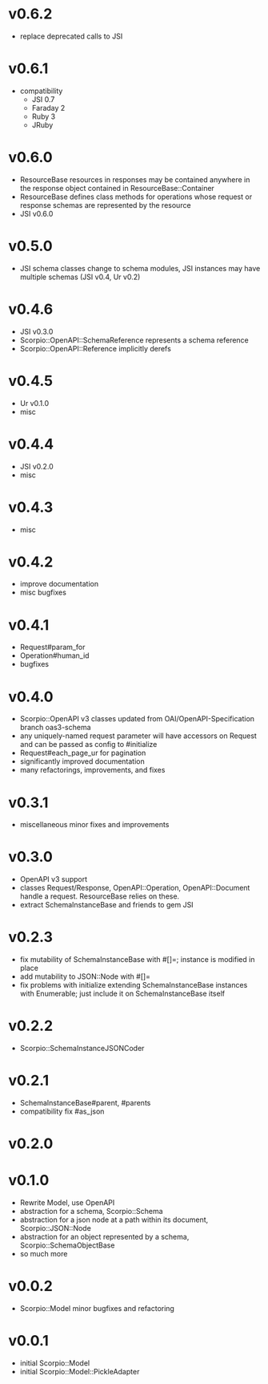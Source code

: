 # v0.6.2
- replace deprecated calls to JSI

# v0.6.1
- compatibility
  - JSI 0.7
  - Faraday 2
  - Ruby 3
  - JRuby

# v0.6.0
- ResourceBase resources in responses may be contained anywhere in the response object contained in ResourceBase::Container
- ResourceBase defines class methods for operations whose request or response schemas are represented by the resource
- JSI v0.6.0

# v0.5.0
- JSI schema classes change to schema modules, JSI instances may have multiple schemas (JSI v0.4, Ur v0.2)

# v0.4.6
- JSI v0.3.0
- Scorpio::OpenAPI::SchemaReference represents a schema reference
- Scorpio::OpenAPI::Reference implicitly derefs

# v0.4.5
- Ur v0.1.0
- misc

# v0.4.4
- JSI v0.2.0
- misc

# v0.4.3
- misc

# v0.4.2
- improve documentation
- misc bugfixes

# v0.4.1
- Request#param_for
- Operation#human_id
- bugfixes

# v0.4.0
- Scorpio::OpenAPI v3 classes updated from OAI/OpenAPI-Specification branch oas3-schema
- any uniquely-named request parameter will have accessors on Request and can be passed as config to #initialize
- Request#each_page_ur for pagination
- significantly improved documentation
- many refactorings, improvements, and fixes

# v0.3.1
- miscellaneous minor fixes and improvements

# v0.3.0
- OpenAPI v3 support
- classes Request/Response, OpenAPI::Operation, OpenAPI::Document handle a request. ResourceBase relies on these.
- extract SchemaInstanceBase and friends to gem JSI

# v0.2.3
- fix mutability of SchemaInstanceBase with #[]=; instance is modified in place
- add mutability to JSON::Node with #[]=
- fix problems with initialize extending SchemaInstanceBase instances with Enumerable; just include it on SchemaInstanceBase itself

# v0.2.2
- Scorpio::SchemaInstanceJSONCoder

# v0.2.1
- SchemaInstanceBase#parent, #parents
- compatibility fix #as_json

# v0.2.0

# v0.1.0

- Rewrite Model, use OpenAPI
- abstraction for a schema, Scorpio::Schema
- abstraction for a json node at a path within its document, Scorpio::JSON::Node
- abstraction for an object represented by a schema, Scorpio::SchemaObjectBase
- so much more

# v0.0.2

- Scorpio::Model minor bugfixes and refactoring

# v0.0.1

- initial Scorpio::Model
- initial Scorpio::Model::PickleAdapter
